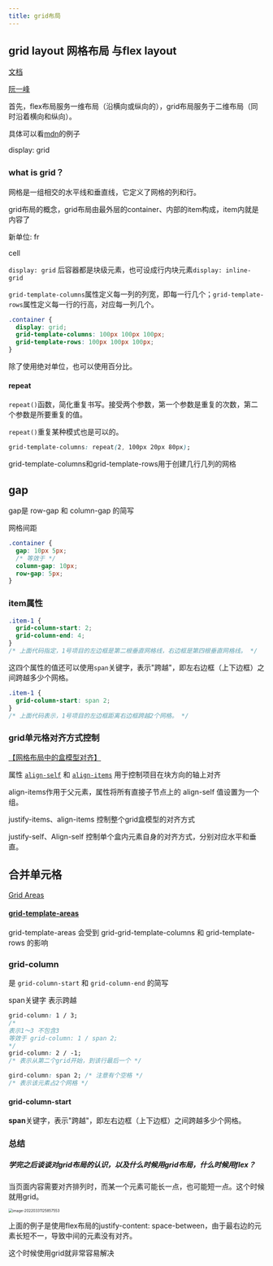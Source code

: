 ```yaml
---
title: grid布局
---
```


## grid layout 网格布局 与flex layout

[文档](https://developer.mozilla.org/zh-CN/docs/Web/CSS/CSS_Grid_Layout/Relationship_of_Grid_Layout)

[阮一峰](https://www.ruanyifeng.com/blog/2019/03/grid-layout-tutorial.html)

首先，flex布局服务一维布局（沿横向或纵向的），grid布局服务于二维布局（同时沿着横向和纵向）。

具体可以看[mdn](https://developer.mozilla.org/zh-CN/docs/Web/CSS/CSS_Grid_Layout/Relationship_of_Grid_Layout)的例子



display: grid

### what is grid？

网格是一组相交的水平线和垂直线，它定义了网格的列和行。

grid布局的概念，grid布局由最外层的container、内部的item构成，item内就是内容了

新单位: fr

cell



`display: grid` 后容器都是块级元素，也可设成行内块元素`display: inline-grid`



`grid-template-columns`属性定义每一列的列宽，即每一行几个；`grid-template-rows`属性定义每一行的行高，对应每一列几个。



```css
.container {
  display: grid;
  grid-template-columns: 100px 100px 100px;
  grid-template-rows: 100px 100px 100px;
}
```

除了使用绝对单位，也可以使用百分比。

#### repeat

`repeat()`函数，简化重复书写。接受两个参数，第一个参数是重复的次数，第二个参数是所要重复的值。

`repeat()`重复某种模式也是可以的。

```css
grid-template-columns: repeat(2, 100px 20px 80px);
```



grid-template-columns和grid-template-rows用于创建几行几列的网格





## gap

gap是 row-gap 和 column-gap 的简写

网格间距

```css
.container {
  gap: 10px 5px;
  /* 等效于 */
  column-gap: 10px;
  row-gap: 5px;
}
```



### item属性



```css
.item-1 {
  grid-column-start: 2;
  grid-column-end: 4;
}
/* 上面代码指定，1号项目的左边框是第二根垂直网格线，右边框是第四根垂直网格线。 */
```

这四个属性的值还可以使用`span`关键字，表示"跨越"，即左右边框（上下边框）之间跨越多少个网格。

```css
.item-1 {
  grid-column-start: span 2;
}
/* 上面代码表示，1号项目的左边框距离右边框跨越2个网格。 */
```



### grid单元格对齐方式控制

[【网格布局中的盒模型对齐】](https://developer.mozilla.org/zh-CN/docs/Web/CSS/CSS_Grid_Layout/Box_Alignment_in_CSS_Grid_Layout)

属性 [`align-self`](https://developer.mozilla.org/zh-CN/docs/Web/CSS/align-self) 和 [`align-items`](https://developer.mozilla.org/zh-CN/docs/Web/CSS/align-items) 用于控制项目在块方向的轴上对齐

align-items作用于父元素，属性将所有直接子节点上的 align-self 值设置为一个组。

justify-items、align-items 控制整个grid盒模型的对齐方式

justify-self、Align-self 控制单个盒内元素自身的对齐方式，分别对应水平和垂直。



## 合并单元格

[Grid Areas](https://developer.mozilla.org/zh-CN/docs/Glossary/Grid_areas)

#### [grid-template-areas](https://developer.mozilla.org/zh-CN/docs/Web/CSS/grid-template-areas)

grid-template-areas 会受到 grid-grid-template-columns 和 grid-template-rows 的影响



### grid-column

是 `grid-column-start` 和 `grid-column-end` 的简写

span关键字 表示跨越

```css
grid-column: 1 / 3;
/*
表示1～3 不包含3
等效于 grid-column: 1 / span 2;
*/
grid-column: 2 / -1;
/* 表示从第二个grid开始，到该行最后一个 */

gird-column: span 2; /* 注意有个空格 */
/* 表示该元素占2个网格 */
```







#### grid-column-start

**span**关键字，表示"跨越"，即左右边框（上下边框）之间跨越多少个网格。



### 总结

##### 学完之后谈谈对grid布局的认识，以及什么时候用grid布局，什么时候用flex？

当页面内容需要对齐排列时，而某一个元素可能长一点，也可能短一点。这个时候就用grid。

<img src="/Users/cheng/Library/Application Support/typora-user-images/image-20220331125857553.png" alt="image-20220331125857553" style="zoom:50%;" />

上面的例子是使用flex布局的justify-content: space-between，由于最右边的元素长短不一，导致中间的元素没有对齐。

这个时候使用grid就非常容易解决
